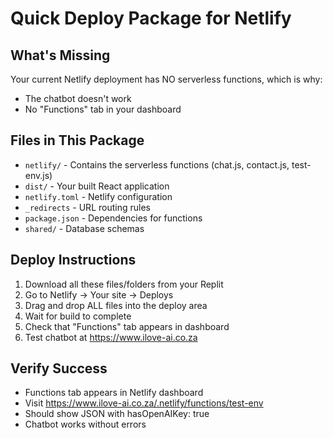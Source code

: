 # Quick Deploy Package for Netlify

## What's Missing
Your current Netlify deployment has NO serverless functions, which is why:
- The chatbot doesn't work
- No "Functions" tab in your dashboard

## Files in This Package
- `netlify/` - Contains the serverless functions (chat.js, contact.js, test-env.js)
- `dist/` - Your built React application 
- `netlify.toml` - Netlify configuration
- `_redirects` - URL routing rules
- `package.json` - Dependencies for functions
- `shared/` - Database schemas

## Deploy Instructions
1. Download all these files/folders from your Replit
2. Go to Netlify → Your site → Deploys
3. Drag and drop ALL files into the deploy area
4. Wait for build to complete
5. Check that "Functions" tab appears in dashboard
6. Test chatbot at https://www.ilove-ai.co.za

## Verify Success
- Functions tab appears in Netlify dashboard
- Visit https://www.ilove-ai.co.za/.netlify/functions/test-env
- Should show JSON with hasOpenAIKey: true
- Chatbot works without errors